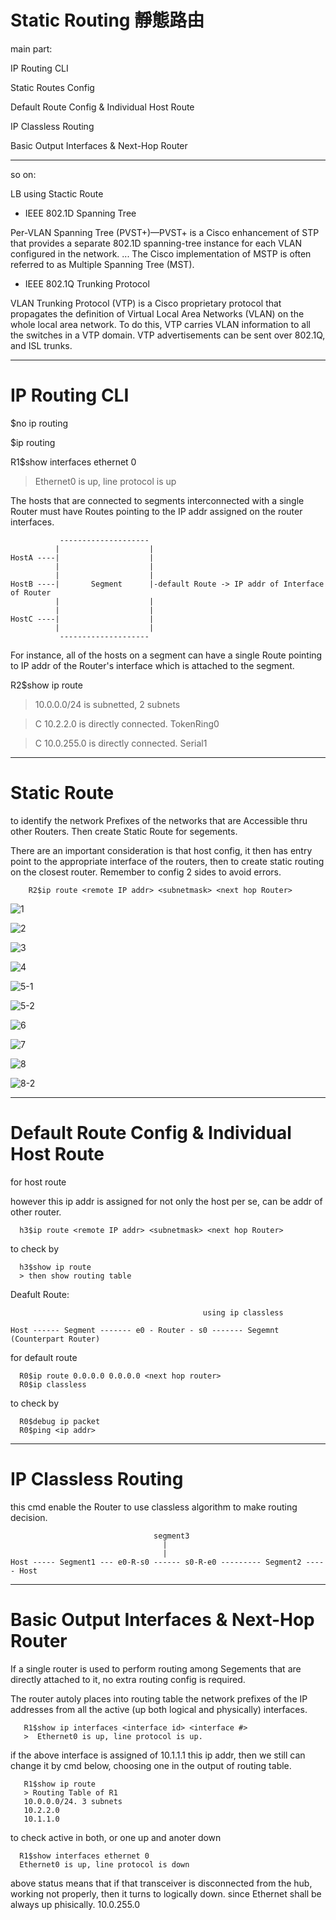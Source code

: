 # Static Routing 靜態路由

main part:

IP Routing CLI 

Static Routes Config 

Default Route Config & Individual Host Route 

IP Classless Routing 

Basic Output Interfaces & Next-Hop Router 

-----------------------------------------------------------------------

so on: 

LB using Stactic Route 

* IEEE 802.1D Spanning Tree 

Per-VLAN Spanning Tree (PVST+)—PVST+ is a Cisco enhancement of STP that provides a separate 802.1D spanning-tree instance for each VLAN configured in the network. ... The Cisco implementation of MSTP is often referred to as Multiple Spanning Tree (MST).

* IEEE 802.1Q Trunking Protocol

VLAN Trunking Protocol (VTP) is a Cisco proprietary protocol that propagates the definition of Virtual Local Area Networks (VLAN) on the whole local area network. To do this, VTP carries VLAN information to all the switches in a VTP domain. VTP advertisements can be sent over 802.1Q, and ISL trunks.

-----------------------------------------------------------------------
# IP Routing CLI

$no ip routing

$ip routing

R1$show interfaces ethernet 0

> Ethernet0 is up, line protocol is up

The hosts that are connected to segments interconnected with a single Router must have Routes pointing to the IP addr assigned on the router interfaces.


               --------------------
              |                    |
    HostA ----|                    |
              |                    |
              |                    |
    HostB ----|       Segment      |-default Route -> IP addr of Interface of Router
              |                    |
              |                    |
    HostC ----|                    |
              |                    |
               --------------------


For instance, all of the hosts on a segment can have a single Route pointing to IP addr of the Router's interface which is attached to the segment.

R2$show ip route

> 10.0.0.0/24 is subnetted, 2 subnets

> C 10.2.2.0 is directly connected. TokenRing0

> C 10.0.255.0 is directly connected. Serial1

-----------------------------------------------------------------------
# Static Route

to identify the network Prefixes of the networks that are Accessible thru other Routers. Then create Static Route for segements.

There are an important consideration is that host config, it then has entry point to the appropriate interface of the routers, then to create static routing on the closest router. Remember to config 2 sides to avoid errors.

        R2$ip route <remote IP addr> <subnetmask> <next hop Router>
        
![1](https://scontent.ftpe8-2.fna.fbcdn.net/v/t1.0-9/95329352_4252055654808210_8847947893244428288_o.jpg?_nc_cat=103&_nc_sid=110474&_nc_ohc=x2YO4D6IHQEAX9EVNE9&_nc_ht=scontent.ftpe8-2.fna&oh=ae1aa732db78f5734c0486db6eee4f56&oe=5ED383DB)

![2](https://scontent.ftpe8-3.fna.fbcdn.net/v/t1.0-9/95603496_4252055648141544_7257275771276754944_n.jpg?_nc_cat=106&_nc_sid=110474&_nc_ohc=EDmHEDonsFUAX8yi0Hy&_nc_ht=scontent.ftpe8-3.fna&oh=66a9de50df41775f605e5694d157a2ed&oe=5ED34C8A)

![3](https://scontent.ftpe8-4.fna.fbcdn.net/v/t1.0-9/95592029_4252055751474867_3523580062852972544_n.jpg?_nc_cat=110&_nc_sid=110474&_nc_ohc=u_j36mgMAfcAX_IBeRv&_nc_ht=scontent.ftpe8-4.fna&oh=130d771ebb775f29103233031860d8f1&oe=5ED22312)

![4](https://scontent.ftpe8-2.fna.fbcdn.net/v/t1.0-9/95140085_4252055638141545_1447246830193606656_n.jpg?_nc_cat=100&_nc_sid=110474&_nc_ohc=CT0wgQ79NvAAX-PZARo&_nc_ht=scontent.ftpe8-2.fna&oh=5e4835819bf964a3c5d90dbf77694d50&oe=5ED4E763)

![5-1](https://scontent.ftpe8-1.fna.fbcdn.net/v/t1.0-9/95234947_4252055631474879_6953632977997791232_n.jpg?_nc_cat=105&_nc_sid=110474&_nc_ohc=NSkNQ-q60UQAX9-n8ep&_nc_ht=scontent.ftpe8-1.fna&oh=1e8e44b8f1454fe1226be07e0fd2cfcb&oe=5ED48C32)

![5-2](https://scontent.ftpe8-4.fna.fbcdn.net/v/t1.0-9/96142849_4252055728141536_9060304541081141248_o.png?_nc_cat=102&_nc_sid=110474&_nc_ohc=s6kMG_jBmDQAX9aaqlq&_nc_ht=scontent.ftpe8-4.fna&oh=dad2963ef17a2ea2d4e20f8119b5399b&oe=5ED4BAE3)

![6](https://scontent.ftpe8-2.fna.fbcdn.net/v/t1.0-9/95215566_4252055891474853_2773282699677270016_n.jpg?_nc_cat=100&_nc_sid=110474&_nc_ohc=j5mNR-hOJiEAX9r4e2H&_nc_ht=scontent.ftpe8-2.fna&oh=e6910cccbf2c40691eacab50ccce9226&oe=5ED5642F)

![7](https://scontent.ftpe8-4.fna.fbcdn.net/v/t1.0-9/94977487_4252055771474865_6273576991744589824_n.jpg?_nc_cat=102&_nc_sid=110474&_nc_ohc=PC1S9V-CZqIAX8_ewCh&_nc_ht=scontent.ftpe8-4.fna&oh=850c6bca854c2d85364e08743ce75d18&oe=5ED42B44)

![8](https://scontent.ftpe8-3.fna.fbcdn.net/v/t1.0-9/95376283_4252055731474869_2103592131661660160_o.jpg?_nc_cat=111&_nc_sid=110474&_nc_ohc=-41okVfyqukAX8wUa4x&_nc_ht=scontent.ftpe8-3.fna&oh=2bffc79d4da09f00fc4cc28252bff588&oe=5ED39DE0)

![8-2](https://scontent.ftpe8-3.fna.fbcdn.net/v/t1.0-9/95771754_4252055681474874_2285555782730645504_n.jpg?_nc_cat=106&_nc_sid=110474&_nc_ohc=_8LH2yFFZ3oAX9qDOs3&_nc_ht=scontent.ftpe8-3.fna&oh=27c23e9effc80959570678c375ad7f2e&oe=5ED3101D)

-----------------------------------------------------------------------
# Default Route Config & Individual Host Route

for host route

however this ip addr is assigned for not only the host per se, can be addr of other router.

      h3$ip route <remote IP addr> <subnetmask> <next hop Router>

to check by

      h3$show ip route
      > then show routing table
      
      
Deafult Route:

                                               using ip classless
 
    Host ------ Segment ------- e0 - Router - s0 ------- Segemnt (Counterpart Router) 
       
 
 

      
for default route

      R0$ip route 0.0.0.0 0.0.0.0 <next hop router>
      R0$ip classless
 

to check by

      R0$debug ip packet
      R0$ping <ip addr>

-----------------------------------------------------------------------
# IP Classless Routing 

this cmd enable the Router to use classless algorithm to make routing decision.

          
                                    segment3
                                      |
                                      |
    Host ----- Segment1 --- e0-R-s0 ------ s0-R-e0 --------- Segment2 ----- Host

-----------------------------------------------------------------------
# Basic Output Interfaces & Next-Hop Router 

If a single router is used to perform routing among Segements that are directly attached to it, no extra routing config is required.

The router autoly places into routing table the network prefixes of the IP addresses from all the active (up both logical and physically) interfaces. 

       R1$show ip interfaces <interface id> <interface #> 
       >  Ethernet0 is up, line protocol is up.
       
if the above interface is assigned of 10.1.1.1 this ip addr, then we still can change it by cmd below, choosing one in the output of routing table.

       R1$show ip route
       > Routing Table of R1
       10.0.0.0/24. 3 subnets
       10.2.2.0
       10.1.1.0
       
to check active in both, or one up and anoter down

      R1$show interfaces ethernet 0
      Ethernet0 is up, line protocol is down
      
above status means that if that transceiver is disconnected from the hub, working not properly, then it turns to logically down. since Ethernet shall be always up phisically.
       10.0.255.0
